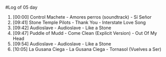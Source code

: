 #Log of 05 day

1. [00:00] Control Machete - Amores perros (soundtrack) - Sí Señor
1. [09:41] Stone Temple Pilots - Thank You - Interstate Love Song
1. [09:42] Audioslave - Audioslave - Like a Stone
1. [09:47] Puddle of Mudd - Come Clean (Explicit Version) - Out Of My Head
1. [09:54] Audioslave - Audioslave - Like a Stone
1. [10:05] La Gusana Ciega - La Gusana Ciega - Tornasol (Vuelves a Ser)
